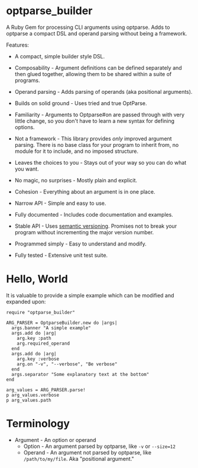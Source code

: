 # optparse_builder

A Ruby Gem for processing CLI arguments using optparse.  Adds to
optparse a compact DSL and operand parsing without being a framework.

Features:

* A  compact, simple builder style DSL.

* Composability - Argument definitions can be defined separately and
  then glued together, allowing them to be shared within a suite of
  programs.

* Operand parsing - Adds parsing of operands (aka positional
  arguments).

* Builds on solid ground - Uses tried and true OptParse.

* Familiarity - Arguments to Optparse#on are passed through with very
  little change, so you don't have to learn a new syntax for defining
  options.

* Not a framework - This library provides _only_ improved argument
  parsing.  There is no base class for your program to inherit from,
  no module for it to include, and no imposed structure.

* Leaves the choices to you - Stays out of your way so you can do what
  you want.

* No magic, no surprises - Mostly plain and explicit.

* Cohesion - Everything about an argument is in one place.

* Narrow API - Simple and easy to use.

* Fully documented - Includes code documentation and examples.

* Stable API - Uses [semantic versioning][1].  Promises not to break
  your program without incrementing the major version number.

* Programmed simply - Easy to understand and modify.

* Fully tested - Extensive unit test suite.

# Hello, World

It is valuable to provide a simple example which can be modified and
expanded upon:

```
require "optparse_builder"

ARG_PARSER = OptparseBuilder.new do |args|
  args.banner "A simple example"
  args.add do |arg|
    arg.key :path
    arg.required_operand
  end
  args.add do |arg|
    arg.key :verbose
    arg.on "-v", "--verbose", "Be verbose"
  end
  args.separator "Some explanatory text at the bottom"
end

arg_values = ARG_PARSER.parse!
p arg_values.verbose
p arg_values.path
```

# Terminology

* Argument - An option or operand
  * Option - An argument parsed by optparse, like `-v` or `--size=12`
  * Operand - An argument not parsed by optparse, like
    `/path/to/my/file`.  Aka "positional argument."

[1]: https://semver.org/spec/v2.0.0.html
